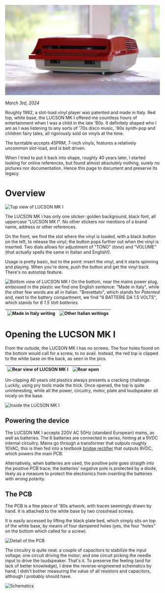 ![Front view of LUCSON MK I](/images/front_view.jpg)

_March 3rd, 2024_

Roughly 1982, a slot-load vinyl player was patented and made in Italy. Red top, white base, the LUCSON MK I offered me countless hours of entertainment when I was a child in the late '80s.
It definitely shaped who I am as I was listening to any sorts of '70s disco music, '80s synth-pop and children fairy tales, all rigorously sold on vinyls at the time.

The turntable accepts 45PRM, 7-inch vinyls, features a relatively uncommon slot-load, and is belt driven.

When I tried to put it back into shape, roughly 40 years later, I started looking for online references, but found almost absolutely nothing, surely no pictures nor documentation.
Hence this page to document and preserve its legacy.

# Overview
![Top view of LUCSON MK I](/images/top_view.jpg)

The LUCSON MK I has only one sticker: golden background, black font, all uppercase "LUCSON MK I". No other stickers nor mentions of a brand name, address or other references.

On the front, we find the slot where the vinyl is loaded, with a black button on the left, to release the vinyl; the button pops further out when the vinyl is inserted. Two dials allows for adjustment of "TONO" (*tone*) and "VOLUME" (that actually spells the same in Italian and English!).

Usage is pretty basic, but to the point: insert the vinyl, and it starts spinning and playing. When you're done, push the button and get the vinyl back. There's no autostop feature.

![Bottom view of LUCSON MK I](/images/bottom_view.jpg)
On the bottom, near the mains power plug, embossed in the plastic we find one English sentence: "Made in Italy", while the other few words are all in Italian. "Brevettato", which stands for *Patented* and,
next to the battery compartment, we find "6 BATTERIE DA 1.5 VOLTS", which stands for *6 1.5 Volt batteries*.

![Made in Italy writing](/images/made_in_italy.jpg) | ![Other Italian writings](/images/italian_writings.jpg)
--- | ---

# Opening the LUCSON MK I
From the outside, the LUCSON MK I has no screws. The four holes found on the bottom would call for a screw, to no avail. Instead, the red top is clipped to the white base on the back, as seen in the pics.

![Rear view of LUCSON MK I](/images/rear_view.jpg) | ![Rear open](/images/rear_view_open.jpg)
--- | ---

Un-clipping 40 years old plastics always presents a cracking challenge. Luckily, using pry tools made the trick. Once opened, the top is quite uninteresting, while all the power, circuitry, motor, plate and loudspeaker sit nicely on the base.

![Inside the LUCSON MK I](/images/inside_the_case.jpg)

## Powering the device
The LUCSON MK I accepts 220V AC 50Hz (standard European) mains, as well as batteries. The 6 batteries are connected in series, hinting at a 9VDC internal circuitry.
Mains go through a transformer that outputs roughly 10VAC; this is then fed into a textbook [bridge rectifier](https://en.wikipedia.org/wiki/Diode_bridge) that outputs 9VDC, which powers the main PCB.

Alternatively, when batteries are used, the positive pole goes straigth into the positive PCB trace; the batteries' negative pole is protected by a diode, likely as a measure to protect the electronics from inserting the batteries with wrong polarity.

## The PCB
The PCB is a fine piece of '80s artwork, with traces seemingly drawn by hand. It is attached to the white base by two crosshead screws.

It is easily accessed by lifting the black plate bed, which simply sits on top of the white base, by means of four dampered holes (yes, the four "holes" on the bottom which called for a screw).

![Detail of the PCB](/images/pcb_unscrewed.jpg)

The circuitry is quite neat:
a couple of capacitors to stabilize the input voltage; one circuit driving the motor; and one circuit picking the needle input to drive the loudspeaker. That's it.
To preserve the feeling (and for lack of better knowledge), I drew the reverse-engineered schematics by hand;
I didn't bother measuring the value of all resistors and capacitors, although I probably should have.

![Schematics](/images/schematics.jpg)

### 
